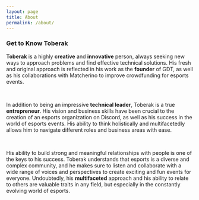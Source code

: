 ```yaml
---
layout: page
title: About
permalink: /about/
---
```


<h3>Get to Know Toberak</h3>
<p><strong>Toberak</strong> is a highly <strong>creative</strong> and <strong>innovative</strong> person, always seeking new ways to approach problems and find effective technical solutions. His fresh and original approach is reflected in his work as the <strong>founder</strong> of GDT, as well as his collaborations with Matcherino to improve crowdfunding for esports events.</p>
<br>
<p>In addition to being an impressive <strong>technical leader</strong>, Toberak is a true <strong>entrepreneur</strong>. His vision and business skills have been crucial to the creation of an esports organization on Discord, as well as his success in the world of esports events. His ability to think holistically and multifacetedly allows him to navigate different roles and business areas with ease.</p>
<br>
<p>His ability to build strong and meaningful relationships with people is one of the keys to his success. Toberak understands that esports is a diverse and complex community, and he makes sure to listen and collaborate with a wide range of voices and perspectives to create exciting and fun events for everyone. Undoubtedly, his <strong>multifaceted</strong> approach and his ability to relate to others are valuable traits in any field, but especially in the constantly evolving world of esports.</p>